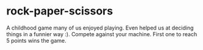 # rock-paper-scissors
A childhood game many of us enjoyed playing. Even helped us at deciding things in a funnier way :).
Compete against your machine.
First one to reach 5 points wins the game.
